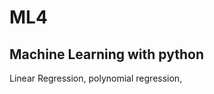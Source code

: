 # ML4
Machine Learning with python
----------------------------
Linear Regression, polynomial regression, 
